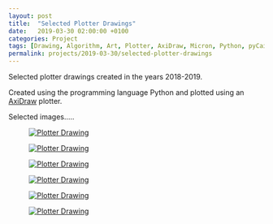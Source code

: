 ```yaml
---
layout: post
title:  "Selected Plotter Drawings"
date:   2019-03-30 02:00:00 +0100
categories: Project
tags: [Drawing, Algorithm, Art, Plotter, AxiDraw, Micron, Python, pyCairo]
permalink: projects/2019-03-30/selected-plotter-drawings
---
```


Selected plotter drawings created in the years 2018-2019.

Created using the programming language Python and plotted using an <a class='post-links' href='http://www.axidraw.com'>AxiDraw</a> plotter.

Selected images.....

<div class="pure-g custom-grid">
  <div class="pure-u-1-2 pure-u-lg-1-3">
    <figure>
      <a href="{{ site.url }}/assets/images/2019-03-30/Image01.jpeg"><img class="pure-img" src="{{ site.url }}/assets/images/2019-03-30/Image01.jpeg" alt="Plotter Drawing"></a>
    </figure>
  </div>

  <div class="pure-u-1-2 pure-u-lg-1-3">
    <figure>
      <a href="{{ site.url }}/assets/images/2019-03-30/Image02.jpeg"><img class="pure-img" src="{{ site.url }}/assets/images/2019-03-30/Image02.jpeg" alt="Plotter Drawing"></a>
    </figure>
  </div>

  <div class="pure-u-1-2 pure-u-lg-1-3">
    <figure>
      <a href="{{ site.url }}/assets/images/2019-03-30/Image03.jpeg"><img class="pure-img" src="{{ site.url }}/assets/images/2019-03-30/Image03.jpeg" alt="Plotter Drawing"></a>
    </figure>
  </div>

  <div class="pure-u-1-2 pure-u-lg-1-3">
    <figure>
      <a href="{{ site.url }}/assets/images/2019-03-30/Image04.jpeg"><img class="pure-img" src="{{ site.url }}/assets/images/2019-03-30/Image04.jpeg" alt="Plotter Drawing"></a>
    </figure>
  </div>

  <div class="pure-u-1-2 pure-u-lg-1-3">
    <figure>
      <a href="{{ site.url }}/assets/images/2019-03-30/Image05.jpeg"><img class="pure-img" src="{{ site.url }}/assets/images/2019-03-30/Image05.jpeg" alt="Plotter Drawing"></a>
    </figure>
  </div>

  <div class="pure-u-1-2 pure-u-lg-1-3">
    <figure>
      <a href="{{ site.url }}/assets/images/2019-03-30/Image06.jpeg"><img class="pure-img" src="{{ site.url }}/assets/images/2019-03-30/Image06.jpeg" alt="Plotter Drawing"></a>
    </figure>
  </div>
</div>
